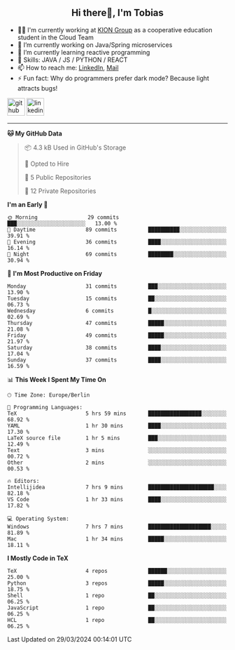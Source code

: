 <h2 align="center">Hi there👋, I'm Tobias</h2>

- 🧑‍💼 I'm currently working at [KION Group](https://www.kiongroup.com/) as a cooperative education student in the Cloud Team
- 🔭 I’m currently working on Java/Spring microservices 
- 🌱 I’m currently learning reactive programming 
- 💪 Skills: JAVA / JS / PYTHON / REACT
- 📫 How to reach me: [LinkedIn](https://www.linkedin.com/in/tgoetz), [Mail](mailto:mail@tobiasgoetz.com) 
- ⚡ Fun fact: Why do programmers prefer dark mode? Because light attracts bugs!

[<img src='https://cdn.jsdelivr.net/npm/simple-icons@3.0.1/icons/github.svg' alt='github' height='40'>](https://github.com/TobiasGoetz)  [<img src='https://cdn.jsdelivr.net/npm/simple-icons@3.0.1/icons/linkedin.svg' alt='linkedin' height='40'>](https://www.linkedin.com/in/tgoetz/)  

---

<!--START_SECTION:waka-->
**🐱 My GitHub Data** 

> 📦 4.3 kB Used in GitHub's Storage 
 > 
> 💼 Opted to Hire
 > 
> 📜 5 Public Repositories 
 > 
> 🔑 12 Private Repositories 
 > 
**I'm an Early 🐤** 

```text
🌞 Morning                29 commits          ███░░░░░░░░░░░░░░░░░░░░░░   13.00 % 
🌆 Daytime                89 commits          ██████████░░░░░░░░░░░░░░░   39.91 % 
🌃 Evening                36 commits          ████░░░░░░░░░░░░░░░░░░░░░   16.14 % 
🌙 Night                  69 commits          ████████░░░░░░░░░░░░░░░░░   30.94 % 
```
📅 **I'm Most Productive on Friday** 

```text
Monday                   31 commits          ███░░░░░░░░░░░░░░░░░░░░░░   13.90 % 
Tuesday                  15 commits          ██░░░░░░░░░░░░░░░░░░░░░░░   06.73 % 
Wednesday                6 commits           █░░░░░░░░░░░░░░░░░░░░░░░░   02.69 % 
Thursday                 47 commits          █████░░░░░░░░░░░░░░░░░░░░   21.08 % 
Friday                   49 commits          █████░░░░░░░░░░░░░░░░░░░░   21.97 % 
Saturday                 38 commits          ████░░░░░░░░░░░░░░░░░░░░░   17.04 % 
Sunday                   37 commits          ████░░░░░░░░░░░░░░░░░░░░░   16.59 % 
```


📊 **This Week I Spent My Time On** 

```text
🕑︎ Time Zone: Europe/Berlin

💬 Programming Languages: 
TeX                      5 hrs 59 mins       █████████████████░░░░░░░░   68.92 % 
YAML                     1 hr 30 mins        ████░░░░░░░░░░░░░░░░░░░░░   17.30 % 
LaTeX source file        1 hr 5 mins         ███░░░░░░░░░░░░░░░░░░░░░░   12.49 % 
Text                     3 mins              ░░░░░░░░░░░░░░░░░░░░░░░░░   00.72 % 
Other                    2 mins              ░░░░░░░░░░░░░░░░░░░░░░░░░   00.53 % 

🔥 Editors: 
Intellijidea             7 hrs 9 mins        █████████████████████░░░░   82.18 % 
VS Code                  1 hr 33 mins        ████░░░░░░░░░░░░░░░░░░░░░   17.82 % 

💻 Operating System: 
Windows                  7 hrs 7 mins        ████████████████████░░░░░   81.89 % 
Mac                      1 hr 34 mins        █████░░░░░░░░░░░░░░░░░░░░   18.11 % 
```

**I Mostly Code in TeX** 

```text
TeX                      4 repos             ██████░░░░░░░░░░░░░░░░░░░   25.00 % 
Python                   3 repos             █████░░░░░░░░░░░░░░░░░░░░   18.75 % 
Shell                    1 repo              ██░░░░░░░░░░░░░░░░░░░░░░░   06.25 % 
JavaScript               1 repo              ██░░░░░░░░░░░░░░░░░░░░░░░   06.25 % 
HCL                      1 repo              ██░░░░░░░░░░░░░░░░░░░░░░░   06.25 % 
```




 Last Updated on 29/03/2024 00:14:01 UTC
<!--END_SECTION:waka-->
